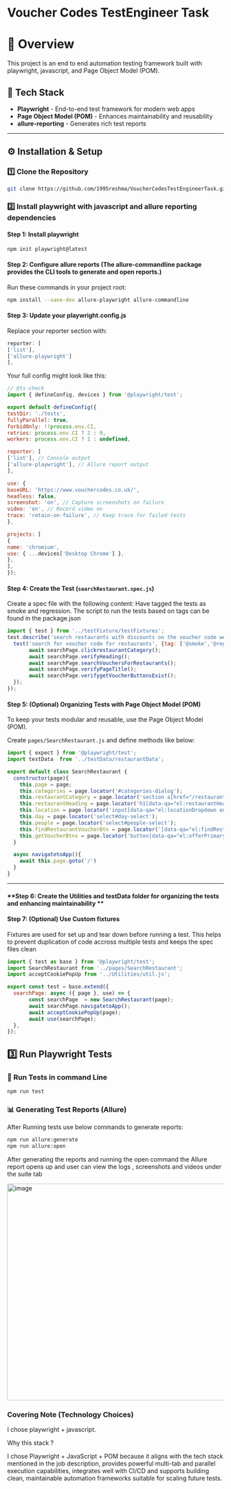 # Voucher Codes TestEngineer Task

# 🚀 Overview
This project is an end to end automation testing framework built with playwright, javascript, and Page Object Model (POM).

## 📌 Tech Stack
- **Playwright** - End-to-end test framework for modern web apps
- **Page Object Model (POM)** - Enhances maintainability and reusability
- **allure-reporting** - Generates rich test reports
---

## ⚙️ Installation & Setup

### 1️⃣ Clone the Repository
```sh
git clone https://github.com/1995reshma/VoucherCodesTestEngineerTask.git
```

### 2️⃣ Install playwright with javascript and allure reporting dependencies

#### **Step 1: Install playwright**
```sh
npm init playwright@latest
```

#### **Step 2: Configure allure reports (The allure-commandline package provides the CLI tools to generate and open reports.)**
Run these commands in your project root:

```sh
npm install --save-dev allure-playwright allure-commandline
```

#### **Step 3: Update your playwright.config.js**

Replace your reporter section with:

```javascript
reporter: [
['list'],
['allure-playwright']
],
```

Your full config might look like this:

```javascript
// @ts-check
import { defineConfig, devices } from '@playwright/test';

export default defineConfig({
testDir: './tests',
fullyParallel: true,
forbidOnly: !!process.env.CI,
retries: process.env.CI ? 2 : 0,
workers: process.env.CI ? 1 : undefined,

reporter: [
['list'], // Console output
['allure-playwright'], // Allure report output
],

use: {
baseURL: 'https://www.vouchercodes.co.uk/',
headless: false,
screenshot: 'on', // Capture screenshots on failure
video: 'on', // Record video on 
trace: 'retain-on-failure', // Keep trace for failed tests
},

projects: [
{
name: 'chromium',
use: { ...devices['Desktop Chrome'] },
},
],
});
```


#### **Step 4: Create the Test (`searchRestaurant.spec.js`)**
Create a spec file with the following content: Have tagged the tests as smoke and regression. The script to run the tests based on tags can be found in the package.json 

```javascript
import { test } from '../testFixture/testFixtures';
test.describe('search restaurants with discounts on the voucher code website', () => {
  test('search for voucher code for restaurants', {tag: ['@smoke','@regression']}, async ({ searchPage }) => {
       await searchPage.clickrestaurantCategory();
       await searchPage.verifyHeading();
       await searchPage.searchVouchersForRestaurants();
       await searchPage.verifyPageTitle();
       await searchPage.verifygetVoucherButtonsExist();
  });
});
```

#### **Step 5: (Optional) Organizing Tests with Page Object Model (POM)**
To keep your tests modular and reusable, use the Page Object Model (POM).

Create `pages/SearchRestaurant.js` and define methods like below:

```javascript
import { expect } from '@playwright/test';
import testData  from '../testData/restaurantData';

export default class SearchRestaurant {
  constructor(page){
    this.page = page;
    this.categories = page.locator('#categories-dialog');
    this.restaurantCategory = page.locator('section a[href="/restaurant-vouchers.html"]');
    this.restaurantHeading = page.locator('h1[data-qa="el:restaurantHeading"]');
    this.location = page.locator('input[data-qa="el:locationDropdown enabled:true"]');
    this.day = page.locator('select#day-select');
    this.people = page.locator('select#people-select');
    this.findRestaurantVoucherBtn = page.locator('[data-qa="el:findRestaurantsVoucherButton"]');
    this.getVoucherBtns = page.locator('button[data-qa="el:offerPrimaryButton"]');
  }

  async navigatetoApp(){
    await this.page.goto('/')
  }
}
```

---
#### **Step 6: Create the Utilities and testData folder for organizing the tests and enhancing maintainability **

#### **Step 7: (Optional) Use Custom fixtures**
Fixtures are used for set up and tear down before running a test. This helps to prevent duplication of code accross multiple tests and keeps the spec files clean

```javascript
import { test as base } from '@playwright/test';
import SearchRestaurant from '../pages/SearchRestaurant';
import acceptCookiePopUp from '../Utilities/util.js';

export const test = base.extend({
  searchPage: async ({ page }, use) => {
       const searchPage  = new SearchRestaurant(page);
       await searchPage.navigatetoApp();
       await acceptCookiePopUp(page);
       await use(searchPage);
  },
});
```


## 3️⃣ Run Playwright Tests

### 📌 Run Tests in command Line
```sh
npm run test
```

### 📊 Generating Test Reports (Allure)
After Running tests use below commands to generate reports:
```sh
npm run allure:generate
npm run allure:open
```

After generating the reports and running the open command the Allure report opens up and user can view the logs , screenshots and videos under the suite tab 

<img width="959" height="503" alt="image" src="https://github.com/user-attachments/assets/e4f65247-5190-4355-a1d8-1ac851562ef3" />


### Covering Note (Technology Choices)
I chose playwright + javascript.

Why this stack ?

I chose Playwright + JavaScript + POM because it aligns with the tech stack mentioned in the job description, provides powerful multi-tab and parallel execution capabilities, integrates well with CI/CD and supports building clean, maintainable automation frameworks suitable for scaling future tests.
























